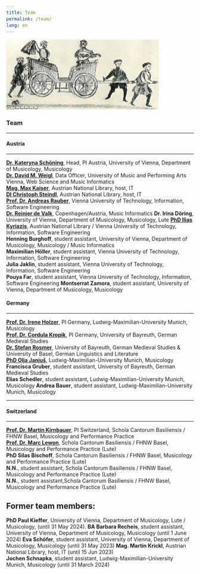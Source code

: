 ```yaml
---
title: Team
permalink: /team/
lang: en
---
```

<img class="left blend" src="/assets/img/Dohna_kutsche.png" title="Federzeichnung aus dem verschollenen Stammbuch des Burggrafen Achatius zu Dohna, um 1550, Bildzitat nach: Salmen, Leipzig 1976, S. 146"/>

### Team 
___
#### Austria
---  
[**Dr. Kateryna Schöning**](https://musikwissenschaft.univie.ac.at/ueber-uns/team/schoening/), Head, PI Austria, University of Vienna, Department of Musicology, Musicology    
[**Dr. David M. Weigl**](https://iwk.mdw.ac.at/david-weigl), Data Officer, University of Music and Performing Arts Vienna, Web Science and Music Informatics    
[**Mag. Max Kaiser**](http://www.maxkaiser.at/), Austrian National Library, host, IT    
[**DI Christoph Steindl**](https://www.onb.ac.at/forschung/forschungsblog/artikel/digitale-editionen-an-der-oesterreichischen-nationalbibliothek-eine-infrastruktur), Austrian National Library, host, IT  
[**Prof. Dr. Andreas Rauber**](https://informatics.tuwien.ac.at/people/andreas-rauber), Vienna University of Technology, Information, Software Engineering      
[**Dr. Reinier de Valk**](https://scholar.google.com/citations?user=V2Vd9b0AAAAJ), Copenhagen/Austria, Music Informatics
**Dr. Irina Döring**, University of Vienna, Department of Musicology, Musicology, Lute 
[**PhD Ilias Kyriazis**](https://www.ikyriazis.com/), Austrian National Library / Vienna University of Technology, Information, Software Engineering<br/>
**Henning Burghoff**, student assistant, University of Vienna, Department of Musicology, Musicology / Music Informatics           
**Maximilian Höller**, student assistant, Vienna University of Technology, Information, Software Engineering          
**Julia Jaklin**, student assistant, Vienna University of Technology, Information, Software Engineering       
**Pouya Far**, student assistant, Vienna University of Technology, Information, Software Engineering
**Montserrat Zamora**, student assistant, University of Vienna, Department of Musicology, Musicology


#### Germany
---
[**Prof. Dr. Irene Holzer**](https://www.musikwissenschaft.uni-muenchen.de/personen/professoren/holzer/index.html), PI Germany, Ludwig-Maximilian-University Munich, Musicology    
 [**Prof. Dr. Cordula Kropik**](https://www.mediaevistik.uni-bayreuth.de/de/team/Kropik-Cordula/index.php), PI Germany, University of Bayreuth, German Medieval Studies    
[**Dr. Stefan Rosmer**](https://germanistik.philhist.unibas.ch/de/personen/stefan-rosmer/), University of Bayreuth, German Medieval Studies & University of Basel, German Linguistics and Literature     
 [**PhD Olja Janjuš**](https://www.musikwissenschaft.uni-muenchen.de/personen/mitarbeiter/janjus/index.html), Ludwig-Maximilian-University Munich, Musicology    
**Francisca Gruber**, student assistant, University of Bayreuth, German Medieval Studies    
 **Elias Schedler**, student assistant, Ludwig-Maximilian-University Munich, Musicology
 **Andrea Bauer**, student assistant, Ludwig-Maximilian-University Munich, Musicology


___
#### Switzerland
---
 [**Prof. Dr. Martin Kirnbauer**](https://www.fhnw.ch/de/personen/martin-kirnbauer), PI Switzerland, Schola Cantorum Basiliensis / FHNW Basel, Musicology and Performance Practice     
 [**Prof. Dr. Marc Lewon**](https://www.fhnw.ch/de/personen/marc-lewon), Schola Cantorum Basiliensis / FHNW Basel, Musicology and Performance Practice (Lute)  
 **PhD Silas Bischoff**, Schola Cantorum Basiliensis / FHNW Basel, Musicology and Performance Practice (Lute)   
 **N.N.**, student assistant, Schola Cantorum Basiliensis / FHNW Basel, Musicology and Performance Practice (Lute)     
 **N.N.**, student assistant,Schola Cantorum Basiliensis / FHNW Basel, Musicology and Performance Practice (Lute)    

## Former team members:

**PhD Paul Kieffer**, University of Vienna, Department of Musicology, Lute / Musicology, (until 31 May 2024).
**BA Barbara Recheis**, student assistant, University of Vienna, Department of Musicology, Musicology (until 1 June 2024)
**Eva Schöfer**, student assistant, University of Vienna, Department of Musicology, Musicology (until 31 May 2023)
**Mag. Martin Krickl**, Austrian National Library, host, IT (until 15 Jun 2023)  
**Jochen Schnapka**, student assistant, Ludwig-Maximilian-University Munich, Musicology (until 31 March 2024) 
